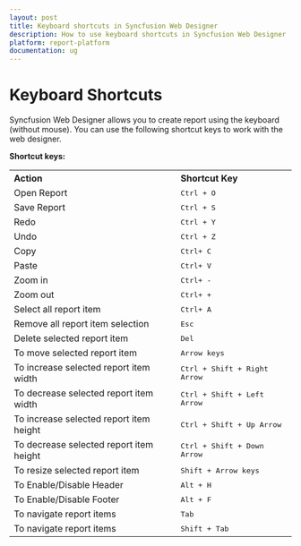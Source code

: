 ```yaml
---
layout: post
title: Keyboard shortcuts in Syncfusion Web Designer
description: How to use keyboard shortcuts in Syncfusion Web Designer
platform: report-platform
documentation: ug
---
```


# Keyboard Shortcuts

Syncfusion Web Designer allows you to create report using the keyboard (without mouse). You can use the following shortcut keys to work with the web designer.

**Shortcut keys:**

<table>

<tr>
<th align="left">Action</th>
<th align="left">Shortcut Key</th>
</tr>

<tr>
<td>Open Report</td>
<td><kbd>Ctrl + O</kbd></td>
</tr>

<tr>
<td>Save Report</td>
<td><kbd>Ctrl + S</kbd></td>
</tr>

<tr>
<td>Redo</td>
<td><kbd>Ctrl + Y</kbd></td>
</tr>

<tr>
<td>Undo</td>
<td><kbd>Ctrl + Z</kbd></td>
</tr>

<tr>
<td>Copy</td>
<td><kbd>Ctrl+ C</kbd></td>
</tr>

<tr>
<td>Paste</td>
<td><kbd>Ctrl+ V</kbd></td>
</tr>

<tr>
<td>Zoom in</td>
<td><kbd>Ctrl+ -</kbd></td>
</tr>

<tr>
<td>Zoom out</td>
<td><kbd>Ctrl+ +</kbd></td>
</tr>

<tr>
<td>Select all report item</td>
<td><kbd>Ctrl+ A</kbd></td>
</tr>

<tr>
<td>Remove all report item selection</td>
<td><kbd>Esc</kbd></td>
</tr>

<tr>
<td>Delete selected report item</td>
<td><kbd>Del</kbd></td>
</tr>

<tr>
<td>To move selected report item</td>
<td><kbd>Arrow keys</kbd></td>
</tr>

<tr>
<td>To increase selected report item width</td>
<td><kbd>Ctrl + Shift + Right Arrow</kbd></td>
</tr>

<tr>
<td>To decrease selected report item width</td>
<td><kbd>Ctrl + Shift + Left Arrow</kbd></td>
</tr>

<tr>
<td>To increase selected report item height</td>
<td><kbd>Ctrl + Shift + Up Arrow</kbd></td>
</tr>

<tr>
<td>To decrease selected report item height</td>
<td><kbd>Ctrl + Shift + Down Arrow</kbd></td>
</tr>

<tr>
<td>To resize selected report item</td>
<td><kbd>Shift + Arrow keys</kbd></td>
</tr>

<tr>
<td>To Enable/Disable Header</td>
<td><kbd>Alt + H</kbd></td>
</tr>

<tr>
<td>To Enable/Disable Footer</td>
<td><kbd>Alt + F</kbd></td>
</tr>

<tr>
<td>To navigate report items</td>
<td><kbd>Tab</kbd></td>
</tr>

<tr>
<td>To navigate report items</td>
<td><kbd>Shift + Tab</kbd></td>
</tr>

</table>
